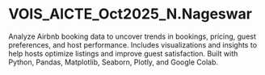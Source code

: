 # VOIS_AICTE_Oct2025_N.Nageswar
Analyze Airbnb booking data to uncover trends in bookings, pricing, guest preferences, and host performance.   Includes visualizations and insights to help hosts optimize listings and improve guest satisfaction.   Built with Python, Pandas, Matplotlib, Seaborn, Plotly, and Google Colab.
